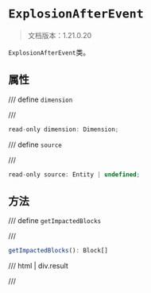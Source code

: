 # `ExplosionAfterEvent`

> 文档版本：1.21.0.20

`ExplosionAfterEvent`类。

## 属性

/// define
`dimension`


///

```js
read-only dimension: Dimension;
```


/// define
`source`


///

```js
read-only source: Entity | undefined;
```


## 方法

/// define
`getImpactedBlocks`


///

```js
getImpactedBlocks(): Block[]
```

/// html | div.result

///

